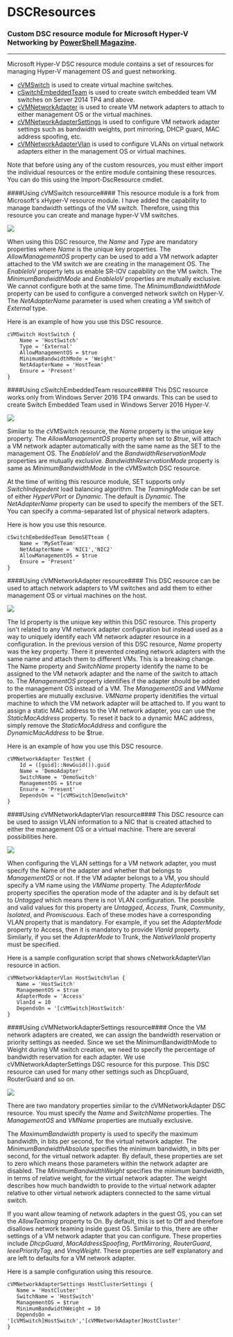 # DSCResources #
### Custom DSC resource module for Microsoft Hyper-V Networking by [PowerShell Magazine](http://www.powershellmagazine.com "PowerShell Magazine"). ###

----------
Microsoft Hyper-V DSC resource module contains a set of resources for managing Hyper-V management OS and guest networking.

- [cVMSwitch](https://github.com/rchaganti/DSCResources/tree/master/cHyper-V/DSCResources/cVMSwitch) is used to create virtual machine switches.
- [cSwitchEmbeddedTeam](https://github.com/rchaganti/DSCResources/tree/master/cHyper-V/DSCResources/cSwitchEmbeddedTeam) is used to create switch embedded team VM switches on Server 2014 TP4 and above.
- [cVMNetworkAdapter](https://github.com/rchaganti/DSCResources/tree/master/cHyper-V/DSCResources/cVMNetworkAdapter) is used to create VM network adapters to attach to either management OS or the virtual machines.
- [cVMNetworkAdapterSettings](https://github.com/rchaganti/DSCResources/tree/master/cHyper-V/DSCResources/cVMNetworkAdapterSettings) is used to configure VM network adapter settings such as bandwidth weights, port mirroring, DHCP guard, MAC address spoofing, etc.
- [cVMNetworkAdapterVlan](https://github.com/rchaganti/DSCResources/tree/master/cHyper-V/DSCResources/cVMNetworkAdapterVlan) is used to configure VLANs on virtual network adapters either in the management OS or virtual machines.

Note that before using any of the custom resources, you must either import the individual resources or the entire module containing these resources. You can do this using the Import-DscResource cmdlet.

####Using cVMSwitch resource####
This resource module is a fork from Microsoft's xHyper-V resource module. I have added the capability to manage bandwidth settings of the VM switch. Therefore, using this resource you can create and manage hyper-V VM switches.

![](http://i.imgur.com/DVm78Eq.png)

When using this DSC resource, the *Name* and *Type* are mandatory properties where *Name* is the unique key properties. The *AllowManagementOS* property can be used to add a VM network adapter attached to the VM switch we are creating in the management OS. The *EnableIoV* property lets us enable SR-IOV capability on the VM switch. The *MinimumBandwidthMode* and *EnableIoV* properties are mutually exclusive. We cannot configure both at the same time. The *MinimumBandwidthMode* property can be used to configure a converged network switch on Hyper-V. The *NetAdapterName* parameter is used when creating a VM switch of *External* type.

Here is an example of how you use this DSC resource.

    cVMSwitch HostSwitch {
    	Name = 'HostSwitch'
    	Type = 'External'
    	AllowManagementOS = $true
    	MinimumBandwidthMode = 'Weight'
    	NetAdapterName = 'HostTeam'
    	Ensure = 'Present'
    }

####Using cSwitchEmbeddedTeam resource####
This DSC resource works only from Windows Server 2016 TP4 onwards. This can be used to create Switch Embedded Team used in Windows Server 2016 Hyper-V. 

![](http://i.imgur.com/cDsOi2S.png)

Similar to the cVMSwitch resource, the *Name* property is the unique key property. The *AllowManagementOS* property when set to *$true*, will attach a VM network adapter automatically with the same name as the SET to the management OS. The *EnableIoV* and the *BandwidthReservationMode* properties are mutually exclusive. *BandwidthReservationMode* property is same as *MinimumBandwidthMode* in the cVMSwitch DSC resource.

At the time of writing this resource module, SET supports only *SwitchIndepedent* load balancing algorithm. The *TeamingMode* can be set of either *HyperVPort* or *Dynamic*. The default is *Dynamic*. The *NetAdapterName* property can be used to specify the members of the SET. You can specify a comma-separated list of physical network adapters.

Here is how you use this resource.

    cSwitchEmbeddedTeam DemoSETteam {
        Name = 'MySetTeam'
        NetAdapterName = 'NIC1','NIC2'
        AllowManagementOS = $true
        Ensure = 'Present' 
    }

####Using cVMNetworkAdapter resource####
This DSC resource can be used to attach network adapters to VM switches and add them to either management OS or virtual machines on the host.

![](http://i.imgur.com/eQjUD9h.png)

The Id property is the unique key within this DSC resource. This property isn't related to any VM network adapter configuration but instead used as a way to uniquely identify each VM network adapter resource in a configuration. In the previous version of this DSC resource, *Name* property was the key property. There it prevented creating network adapters with the same name and attach them to different VMs. This is a breaking change. The Name property and *SwitchName* property identify the name to be assigned to the VM network adapter and the name of the switch to attach to. The *ManagementOS* property identifies if the adapter should be added to the management OS instead of a VM. The *ManagementOS* and *VMName* properties are mutually exclusive. *VMName* property idenitifies the virtual machine to which the VM network adapter will be attached to. If you want to assign a static MAC address to the VM network adapter, you can use the *StaticMacAddress* property. To reset it back to a dynamic MAC address, simply remove the *StaticMacAddress* and configure the *DynamicMacAddress* to be $true.

Here is an example of how you use this DSC resource.

    cVMNetworkAdapter TestNet {
    	Id = ([guid]::NewGuid()).guid
    	Name = 'DemoAdapter'
    	SwitchName = 'DemoSwitch'
    	ManagementOS = $true
    	Ensure = 'Present'
    	DependsOn = "[cVMSwitch]DemoSwitch"
    }

####Using cVMNetworkAdapterVlan resource####
This DSC resource can be used to assign VLAN information to a NIC that is created attached to either the management OS or a virtual machine. There are several possibilities here.

![](http://www.powershellmagazine.com/wp-content/uploads/2015/01/cVMNetworkAdapterVlan-1-1024x278.png)

When configuring the VLAN settings for a VM network adapter, you must specify the Name of the adapter and whether that belongs to *ManagementOS* or not. If the VM adapter belongs to a VM, you should specify a VM name using the *VMName* property. The *AdapterMode* property specifies the operation mode of the adapter and is by default set to *Untagged* which means there is not VLAN configuration. The possible and valid values for this property are *Untagged*, *Access*, *Trunk*, *Community*, *Isolated*, and *Promiscuous*. Each of these modes have a corresponding VLAN property that is mandatory. For example, if you set the *AdapterMode* property to Access, then it is mandatory to provide *VlanId* property. Similarly, if you set the *AdapterMode* to Trunk, the *NativeVlanId* property must be specified.

Here is a sample configuration script that shows cNetworkAdapterVlan resource in action.

    cVMNetworkAdapterVlan HostSwitchVlan {
       Name = 'HostSwitch'
       ManagementOS = $true
       AdapterMode = 'Access'
       VlanId = 10
       DependsOn = '[cVMSwitch]HostSwitch'
    }

####Using cVMNetworkAdapterSettings resource####
Once the VM network adapters are created, we can assign the bandwidth reservation or priority settings as needed. Since we set the MinimumBandwidthMode to Weight during VM switch creation, we need to specify the percentage of bandwidth reservation for each adapter.  We use cVMNetworkAdapterSettings DSC resource for this purpose. This DSC resource can used for many other settings such as DhcpGuard, RouterGuard and so on.

![](http://www.powershellmagazine.com/wp-content/uploads/2015/01/cVMNetworkAdapterSettings-1.png)

There are two mandatory properties similar to the cVMNetworkAdapter DSC resource. You must specify the *Name* and *SwitchName* properties. The *ManagementOS* and *VMName* properties are mutually exclusive.

The *MaximumBandwidth* property is used to specify the maximum bandwidth, in bits per second, for the virtual network adapter. The *MinimumBandwidthAbsolute* specifies the minimum bandwidth, in bits per second, for the virtual network adapter. By default, these properties are set to zero which means those parameters within the network adapter are disabled. The *MinimumBandwidthWeight* specifies the minimum bandwidth, in terms of relative weight, for the virtual network adapter. The weight describes how much bandwidth to provide to the virtual network adapter relative to other virtual network adapters connected to the same virtual switch.

If you want allow teaming of network adapters in the guest OS, you can set the *AllowTeaming* property to On. By default, this is set to Off and therefore disallows network teaming inside guest OS. Similar to this, there are other settings of a VM network adapter that you can configure. These properties include *DhcpGuard*, *MacAddressSpoofing*, *PortMirroring*, *RouterGuard*, *IeeePriorityTag*, and *VmqWeight*. These properties are self explanatory and are left to defaults for a VM network adapter.

Here is a sample configuration using this resource.

    cVMNetworkAdapterSettings HostClusterSettings {
       Name = 'HostCluster'
       SwitchName = 'HostSwitch'
       ManagementOS = $true
       MinimumBandwidthWeight = 10
       DependsOn = '[cVMSwitch]HostSwitch','[cVMNetworkAdapter]HostCluster'
    }